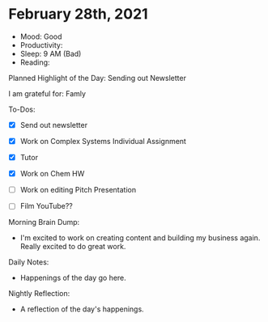 # February 28th, 2021

- Mood: Good
- Productivity: 
- Sleep: 9 AM (Bad)
- Reading: 

Planned Highlight of the Day: Sending out Newsletter

I am grateful for: Famly

To-Dos:
- [x] Send out newsletter
- [x] Work on Complex Systems Individual Assignment
- [x] Tutor
- [x] Work on Chem HW
- [ ] Work on editing Pitch Presentation
- [ ] Film YouTube??


Morning Brain Dump:
- I'm excited to work on creating content and building my business again. Really excited to do great work.

Daily Notes:
- Happenings of the day go here.


Nightly Reflection: 
- A reflection of the day's happenings.





